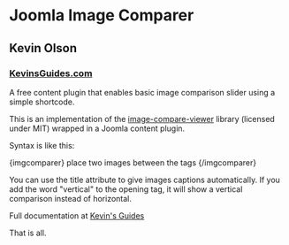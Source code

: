 # Joomla Image Comparer
## Kevin Olson
### [KevinsGuides.com](https://kevinsguides.com)
A free content plugin that enables basic image comparison slider using a simple shortcode.


This is an implementation of the [image-compare-viewer](https://github.com/kylewetton/image-compare-viewer) library (licensed under MIT) wrapped in a Joomla content plugin.


Syntax is like this:

{imgcomparer}
place two images between the tags
{/imgcomparer}

You can use the title attribute to give images captions automatically. If you add the word "vertical" to the opening tag, it will show a vertical comparison instead of horizontal.

Full documentation at [Kevin's Guides](https://kevinsguides.com/guides/webdev/joomla4/free-extensions/j4imgcomparer)

That is all.




